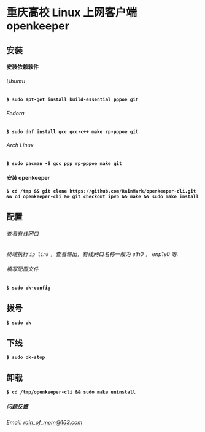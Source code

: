 
# 重庆高校 Linux 上网客户端 openkeeper

## 安装

#### 安装依赖软件

###### Ubuntu 
**`$ sudo apt-get install build-essential pppoe git`**

###### Fedora
**`$ sudo dnf install gcc gcc-c++ make rp-pppoe git`**

###### Arch Linux
**` $ sudo pacman -S gcc ppp rp-pppoe make git `**

#### 安装 openkeeper
**` $ cd /tmp && git clone https://github.com/RainMark/openkeeper-cli.git && cd openkeeper-cli && git checkout ipv6 && make && sudo make install `**

## 配置
###### 查看有线网口
*终端执行 `ip link` ，查看输出，有线网口名称一般为 eth0 ， enp1s0 等.*
###### 填写配置文件
**`$ sudo ok-config`**

## 拨号
**`$ sudo ok`**
## 下线
**`$ sudo ok-stop`**

## 卸载
**`$ cd /tmp/openkeeper-cli && sudo make uninstall `**

##### 问题反馈
*Email: rain_of_mem@163.com*
